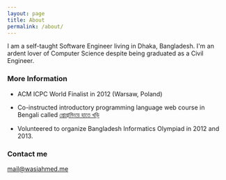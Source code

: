 ```yaml
---
layout: page
title: About
permalink: /about/
---
```


I am a self-taught Software Engineer living in Dhaka, Bangladesh. I'm an ardent lover of Computer Science despite being graduated as a Civil Engineer.


### More Information
- ACM ICPC World Finalist in 2012 (Warsaw, Poland)

- Co-instructed introductory programming language web course in Bengali called [প্রোগ্রামিংয়ে হাতে খড়ি](https://programming-course.appspot.com/preview)

- Volunteered to organize Bangladesh Informatics Olympiad in 2012 and 2013.

### Contact me

[mail@wasiahmed.me](mailto:mail@wasiahmed.me)
